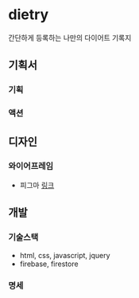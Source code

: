 # dietry
간단하게 등록하는 나만의 다이어트 기록지

## 기획서

### 기획

### 액션

## 디자인

### 와이어프레임
- 피그마 [링크](https://www.figma.com/file/HoW0ShUILPccYfnD85127t/dietry?type=design&node-id=0%3A1&t=Rmj0wU1Fq59BVuUF-1)

## 개발

### 기술스택
- html, css, javascript, jquery
- firebase, firestore

### 명세
